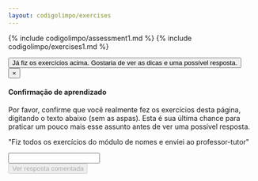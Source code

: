 ```yaml
---
layout: codigolimpo/exercises
---
```

{% include codigolimpo/assessment1.md %}
{% include codigolimpo/exercises1.md %}


<!-- Button trigger modal -->
<button type="button" class="btn btn-brown btn-lg btn-block btn-confirmation" data-toggle="modal" data-target="#confirmTrial">
  Já fiz os exercícios acima. Gostaria de ver as dicas e uma possível resposta.
</button>

<!-- Modal -->
<div class="modal fade" id="confirmTrial" tabindex="-1" role="dialog" aria-labelledby="myModalLabel">
  <div class="modal-dialog" role="document">
    <div class="modal-content">
      <form action="solution1.html">
        <div class="modal-header">
          <button type="button" class="close" data-dismiss="modal" aria-label="Close"><span aria-hidden="true">&times;</span></button>
          <h4 class="modal-title" id="myModalLabel">Confirmação de aprendizado</h4>
        </div>
        <div class="modal-body">
          <p>Por favor, confirme que você realmente fez os exercícios desta página, digitando o texto abaixo (sem as aspas). Esta é sua última chance para praticar um pouco mais esse assunto antes de ver uma possível resposta.</p>
          <p class="confirmation">"<span id="expectedText">Fiz todos os exercícios do módulo de nomes e enviei ao professor-tutor</span>"</p>
          <input type="text" id="confirmationField" class="form-control" />
        </div>
        <div class="modal-footer">        
          <input type="submit" id="nextLesson" class="btn btn-green" disabled="disabled" value="Ver resposta comentada" />
        </div>
      </form>
    </div>
  </div>
</div>

<script>
  $("#confirmationField").on('input propertychange paste', function (){
    var textOk = $("#confirmationField").val() === $("#expectedText").text();
    $("#nextLesson").prop('disabled', !textOk);
  });
</script>
